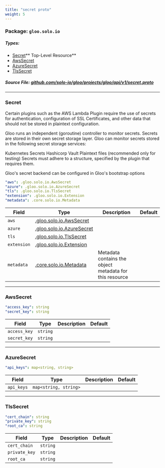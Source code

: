```yaml
---
title: "secret proto"
weight: 5
---
```

<!-- Code generated by solo-kit. DO NOT EDIT. -->

### Package: `gloo.solo.io` 
##### Types:


- [Secret](#Secret)** Top-Level Resource**
- [AwsSecret](#AwsSecret)
- [AzureSecret](#AzureSecret)
- [TlsSecret](#TlsSecret)
  



##### Source File: [github.com/solo-io/gloo/projects/gloo/api/v1/secret.proto](https://github.com/solo-io/gloo/blob/master/projects/gloo/api/v1/secret.proto)





---
### <a name="Secret">Secret</a>

 

Certain plugins such as the AWS Lambda Plugin require the use of secrets for authentication, configuration of SSL Certificates, and other data that should not be stored in plaintext configuration.

Gloo runs an independent (goroutine) controller to monitor secrets. Secrets are stored in their own secret storage layer. Gloo can monitor secrets stored in the following secret storage services:

Kubernetes Secrets
Hashicorp Vault
Plaintext files (recommended only for testing)
Secrets must adhere to a structure, specified by the plugin that requires them.

Gloo's secret backend can be configured in Gloo's bootstrap options

```yaml
"aws": .gloo.solo.io.AwsSecret
"azure": .gloo.solo.io.AzureSecret
"tls": .gloo.solo.io.TlsSecret
"extension": .gloo.solo.io.Extension
"metadata": .core.solo.io.Metadata

```

| Field | Type | Description | Default |
| ----- | ---- | ----------- |----------- | 
| `aws` | [.gloo.solo.io.AwsSecret](secret.proto.sk.md#AwsSecret) |  |  |
| `azure` | [.gloo.solo.io.AzureSecret](secret.proto.sk.md#AzureSecret) |  |  |
| `tls` | [.gloo.solo.io.TlsSecret](secret.proto.sk.md#TlsSecret) |  |  |
| `extension` | [.gloo.solo.io.Extension](extensions.proto.sk.md#Extension) |  |  |
| `metadata` | [.core.solo.io.Metadata](../../../../../solo-kit/api/v1/metadata.proto.sk.md#Metadata) | Metadata contains the object metadata for this resource |  |




---
### <a name="AwsSecret">AwsSecret</a>



```yaml
"access_key": string
"secret_key": string

```

| Field | Type | Description | Default |
| ----- | ---- | ----------- |----------- | 
| `access_key` | `string` |  |  |
| `secret_key` | `string` |  |  |




---
### <a name="AzureSecret">AzureSecret</a>



```yaml
"api_keys": map<string, string>

```

| Field | Type | Description | Default |
| ----- | ---- | ----------- |----------- | 
| `api_keys` | `map<string, string>` |  |  |




---
### <a name="TlsSecret">TlsSecret</a>



```yaml
"cert_chain": string
"private_key": string
"root_ca": string

```

| Field | Type | Description | Default |
| ----- | ---- | ----------- |----------- | 
| `cert_chain` | `string` |  |  |
| `private_key` | `string` |  |  |
| `root_ca` | `string` |  |  |





<!-- Start of HubSpot Embed Code -->
<script type="text/javascript" id="hs-script-loader" async defer src="//js.hs-scripts.com/5130874.js"></script>
<!-- End of HubSpot Embed Code -->
